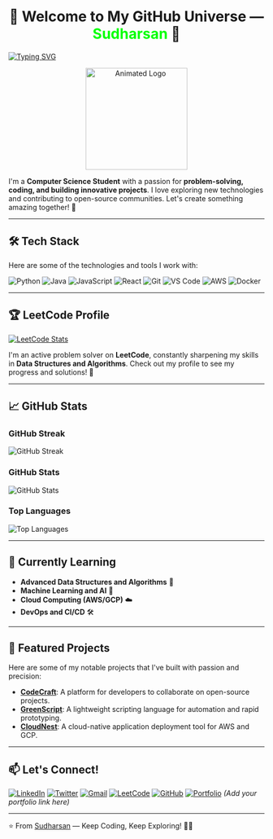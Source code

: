 <h1 align="center">🌿 Welcome to My GitHub Universe — <span style="color:#00FF00">Sudharsan</span> 🚀</h1>

[![Typing SVG](https://readme-typing-svg.demolab.com?font=Fira+Code&pause=1000&color=00FF00&width=435&lines=Hey+there!+I'm+Sudharsan;A+Passionate+Developer;Building+the+Future+with+Code;GitHub+Enthusiast+🌿)](https://git.io/typing-svg)

<p align="center">
  <img src="https://readme-components.vercel.app/api?component=logo&logo=github&text=Sudharsan&animation=spin&fill=black&textfill=00FF00" alt="Animated Logo" width="200"/>
</p>

I'm a **Computer Science Student** with a passion for **problem-solving, coding, and building innovative projects**. I love exploring new technologies and contributing to open-source communities. Let's create something amazing together! 🌟

---

## 🛠️ Tech Stack

Here are some of the technologies and tools I work with:

![Python](https://img.shields.io/badge/Python-3776AB?style=for-the-badge&logo=python&logoColor=white)
![Java](https://img.shields.io/badge/Java-ED8B00?style=for-the-badge&logo=openjdk&logoColor=white)
![JavaScript](https://img.shields.io/badge/JavaScript-F7DF1E?style=for-the-badge&logo=javascript&logoColor=black)
![React](https://img.shields.io/badge/React-20232A?style=for-the-badge&logo=react&logoColor=61DAFB)
![Git](https://img.shields.io/badge/Git-F05032?style=for-the-badge&logo=git&logoColor=white)
![VS Code](https://img.shields.io/badge/VS_Code-007ACC?style=for-the-badge&logo=visual-studio-code&logoColor=white)
![AWS](https://img.shields.io/badge/AWS-232F3E?style=for-the-badge&logo=amazon-aws&logoColor=white)
![Docker](https://img.shields.io/badge/Docker-2496ED?style=for-the-badge&logo=docker&logoColor=white)

---

## 🏆 LeetCode Profile

[![LeetCode Stats](https://leetcard.jacoblin.cool/SUDHARSAN_CSBS?theme=dark&font=Roboto)](https://leetcode.com/u/SUDHARSAN_CSBS/)

I'm an active problem solver on **LeetCode**, constantly sharpening my skills in **Data Structures and Algorithms**. Check out my profile to see my progress and solutions! 🚀

---

## 📈 GitHub Stats

### GitHub Streak
![GitHub Streak](https://streak-stats.demolab.com?user=SUDHARSAN-KSRCT&theme=dark&hide_border=true&background=0D1117&fire=00FF00&currStreakLabel=00FF00)

### GitHub Stats
![GitHub Stats](https://github-readme-stats.vercel.app/api?username=SUDHARSAN-KSRCT&show_icons=true&theme=dark&hide_border=true&bg_color=0D1117&title_color=00FF00&icon_color=00FF00)

### Top Languages
![Top Languages](https://github-readme-stats.vercel.app/api/top-langs/?username=SUDHARSAN-KSRCT&layout=compact&theme=dark&hide_border=true&bg_color=0D1117&title_color=00FF00)

---

## 🌱 Currently Learning

- **Advanced Data Structures and Algorithms** 🌿
- **Machine Learning and AI** 🤖
- **Cloud Computing (AWS/GCP)** ☁️
- **DevOps and CI/CD** 🛠️

---

## 💼 Featured Projects

Here are some of my notable projects that I've built with passion and precision:

- **[CodeCraft](https://github.com/SUDHARSAN-KSRCT/CodeCraft)**: A platform for developers to collaborate on open-source projects.
- **[GreenScript](https://github.com/SUDHARSAN-KSRCT/GreenScript)**: A lightweight scripting language for automation and rapid prototyping.
- **[CloudNest](https://github.com/SUDHARSAN-KSRCT/CloudNest)**: A cloud-native application deployment tool for AWS and GCP.

---

## 📫 Let's Connect!

[![LinkedIn](https://img.shields.io/badge/LinkedIn-0077B5?style=for-the-badge&logo=linkedin&logoColor=white)](https://www.linkedin.com/in/yourprofile/)
[![Twitter](https://img.shields.io/badge/Twitter-1DA1F2?style=for-the-badge&logo=twitter&logoColor=white)](https://twitter.com/YourTwitterHandle)
[![Gmail](https://img.shields.io/badge/Gmail-D14836?style=for-the-badge&logo=gmail&logoColor=white)](mailto:your.email@gmail.com)
[![LeetCode](https://img.shields.io/badge/LeetCode-FFA116?style=for-the-badge&logo=leetcode&logoColor=white)](https://leetcode.com/u/SUDHARSAN_CSBS/)
[![GitHub](https://img.shields.io/badge/GitHub-181717?style=for-the-badge&logo=github&logoColor=white)](https://github.com/SUDHARSAN-KSRCT)
[![Portfolio](https://img.shields.io/badge/Portfolio-00FF00?style=for-the-badge&logo=google-chrome&logoColor=white)](https://yourportfolio.com) *(Add your portfolio link here)*

---

⭐️ From [Sudharsan](https://github.com/SUDHARSAN-KSRCT) — Keep Coding, Keep Exploring! 🌿🚀
